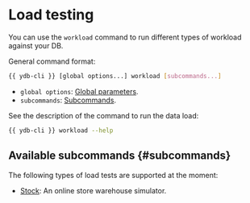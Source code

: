 # Load testing

You can use the `workload` command to run different types of workload against your DB.

General command format:

```bash
{{ ydb-cli }} [global options...] workload [subcommands...]
```

* `global options`: [Global parameters](../../../commands/global-options.md).
* `subcommands`: [Subcommands](#subcomands).

See the description of the command to run the data load:

```bash
{{ ydb-cli }} workload --help
```

## Available subcommands {#subcommands}

The following types of load tests are supported at the moment:

* [Stock](../stock.md): An online store warehouse simulator.
